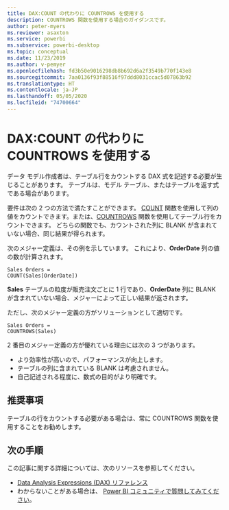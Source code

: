 ```yaml
---
title: DAX:COUNT の代わりに COUNTROWS を使用する
description: COUNTROWS 関数を使用する場合のガイダンスです。
author: peter-myers
ms.reviewer: asaxton
ms.service: powerbi
ms.subservice: powerbi-desktop
ms.topic: conceptual
ms.date: 11/23/2019
ms.author: v-pemyer
ms.openlocfilehash: fd3b50e9016298db8b692d6a2f3549b770f143e8
ms.sourcegitcommit: 7aa0136f93f88516f97ddd8031ccac5d07863b92
ms.translationtype: HT
ms.contentlocale: ja-JP
ms.lasthandoff: 05/05/2020
ms.locfileid: "74700664"
---
```

# <a name="dax-use-countrows-instead-of-count"></a>DAX:COUNT の代わりに COUNTROWS を使用する

データ モデル作成者は、テーブル行をカウントする DAX 式を記述する必要が生じることがあります。 テーブルは、モデル テーブル、またはテーブルを返す式である場合があります。

要件は次の 2 つの方法で満たすことができます。 [COUNT](/dax/count-function-dax) 関数を使用して列の値をカウントできます。または、[COUNTROWS](/dax/countrows-function-dax) 関数を使用してテーブル行をカウントできます。 どちらの関数でも、カウントされた列に BLANK が含まれていない場合、同じ結果が得られます。

次のメジャー定義は、その例を示しています。 これにより、**OrderDate** 列の値の数が計算されます。

```dax
Sales Orders =
COUNT(Sales[OrderDate])
```

**Sales** テーブルの粒度が販売注文ごとに 1 行であり、**OrderDate** 列に BLANK が含まれていない場合、メジャーによって正しい結果が返されます。

ただし、次のメジャー定義の方がソリューションとして適切です。

```dax
Sales Orders =
COUNTROWS(Sales)
```

2 番目のメジャー定義の方が優れている理由には次の 3 つがあります。

- より効率性が高いので、パフォーマンスが向上します。
- テーブルの列に含まれている BLANK は考慮されません。
- 自己記述される程度に、数式の目的がより明確です。

## <a name="recommendation"></a>推奨事項

テーブルの行をカウントする必要がある場合は、常に COUNTROWS 関数を使用することをお勧めします。

## <a name="next-steps"></a>次の手順

この記事に関する詳細については、次のリソースを参照してください。

- [Data Analysis Expressions (DAX) リファレンス](/dax/)
- わからないことがある場合は、 [Power BI コミュニティで質問してみてください](https://community.powerbi.com/)。
